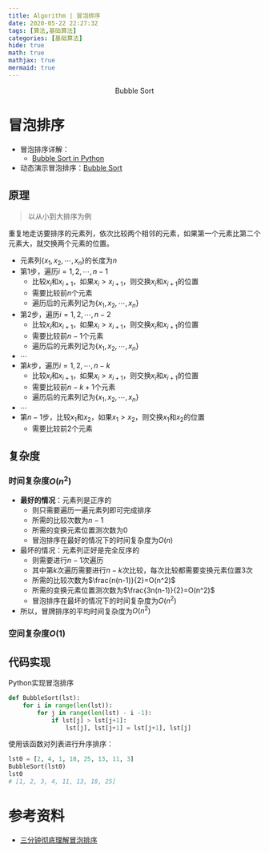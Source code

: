 ```yaml
---
title: Algorithm | 冒泡排序
date: 2020-05-22 22:27:32
tags: [算法,基础算法]
categories: [基础算法]
hide: true
math: true
mathjax: true
mermaid: true
---
```


<center>Bubble Sort</center>
<!--more-->

# 冒泡排序
- 冒泡排序详解：
  - [Bubble Sort in Python](https://stackabuse.com/bubble-sort-in-python/)
- 动态演示冒泡排序：[Bubble Sort](https://www.cs.usfca.edu/~galles/visualization/ComparisonSort.html)

## 原理
> 以从小到大排序为例

重复地走访要排序的元素列，依次比较两个相邻的元素，如果第一个元素比第二个元素大，就交换两个元素的位置。
- 元素列$\{x_1,x_2,\cdots,x_n\}$的长度为$n$
- 第1步，遍历$i=1,2,\cdots,n-1$
  - 比较$x_i$和$x_{i+1}$，如果$x_i>x_{i+1}$，则交换$x_i$和$x_{i+1}$的位置
  - 需要比较前$n$个元素
  - 遍历后的元素列记为$\{x_1,x_2,\cdots,x_n\}$
- 第2步，遍历$i=1,2,\cdots,n-2$
  - 比较$x_i$和$x_{i+1}$，如果$x_i>x_{i+1}$，则交换$x_i$和$x_{i+1}$的位置
  - 需要比较前$n-1$个元素
  - 遍历后的元素列记为$\{x_1,x_2,\cdots,x_n\}$
- $\cdots$
- 第$k$步，遍历$i=1,2,\cdots,n-k$
  - 比较$x_i$和$x_{i+1}$，如果$x_i>x_{i+1}$，则交换$x_i$和$x_{i+1}$的位置
  - 需要比较前$n-k+1$个元素
  - 遍历后的元素列记为$\{x_1,x_2,\cdots,x_n\}$
- $\cdots$
- 第$n-1$步，比较$x_1$和$x_{2}$，如果$x_1>x_{2}$，则交换$x_1$和$x_{2}$的位置
  - 需要比较前2个元素

## 复杂度
### 时间复杂度$O(n^2)$
- **最好的情况**：元素列是正序的
  - 则只需要遍历一遍元素列即可完成排序
  - 所需的比较次数为$n-1$
  - 所需的变换元素位置测次数为0
  - 冒泡排序在最好的情况下的时间复杂度为$O(n)$
- 最坏的情况：元素列正好是完全反序的
  - 则需要进行$n-1$次遍历
  - 其中第$k$次遍历需要进行$n-k$次比较，每次比较都需要变换元素位置3次
  - 所需的比较次数为$\frac{n(n-1)}{2}=O(n^2)$
  - 所需的变换元素位置测次数为$\frac{3n(n-1)}{2}=O(n^2)$
  - 冒泡排序在最坏的情况下的时间复杂度为$O(n^2)$
- 所以，冒牌排序的平均时间复杂度为$O(n^2)$

### 空间复杂度$O(1)$

## 代码实现
Python实现冒泡排序
```python
def BubbleSort(lst):
    for i in range(len(lst)):
        for j in range(len(lst) - i -1):
            if lst[j] > lst[j+1]:
                lst[j], lst[j+1] = lst[j+1], lst[j]
```

使用该函数对列表进行升序排序：
```python
lst0 = [2, 4, 1, 18, 25, 13, 11, 3]
BubbleSort(lst0)
lst0
# [1, 2, 3, 4, 11, 13, 18, 25]
```


# 参考资料
- [三分钟彻底理解冒泡排序](https://www.cnblogs.com/bigdata-stone/p/10464243.html)